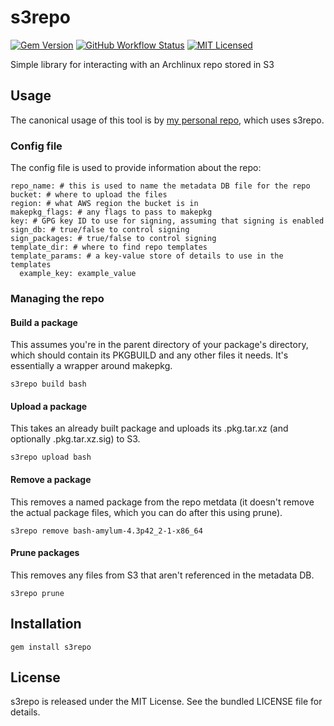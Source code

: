 s3repo
=========

[![Gem Version](https://img.shields.io/gem/v/s3repo.svg)](https://rubygems.org/gems/s3repo)
[![GitHub Workflow Status](https://img.shields.io/github/actions/workflow/status/amylum/s3repo/build.yml?branch=main)](https://github.com/amylum/s3repo/actions)
[![MIT Licensed](https://img.shields.io/badge/license-MIT-green.svg)](https://tldrlegal.com/license/mit-license)

Simple library for interacting with an Archlinux repo stored in S3

## Usage

The canonical usage of this tool is by [my personal repo](https://github.com/amylum/repo/blob/master/Makefile), which uses s3repo.

### Config file

The config file is used to provide information about the repo:

```
repo_name: # this is used to name the metadata DB file for the repo
bucket: # where to upload the files
region: # what AWS region the bucket is in
makepkg_flags: # any flags to pass to makepkg
key: # GPG key ID to use for signing, assuming that signing is enabled
sign_db: # true/false to control signing
sign_packages: # true/false to control signing
template_dir: # where to find repo templates
template_params: # a key-value store of details to use in the templates
  example_key: example_value
```

### Managing the repo

#### Build a package

This assumes you're in the parent directory of your package's directory, which should contain its PKGBUILD and any other files it needs. It's essentially a wrapper around makepkg.

```
s3repo build bash
```

#### Upload a package

This takes an already built package and uploads its .pkg.tar.xz (and optionally .pkg.tar.xz.sig) to S3.

```
s3repo upload bash
```

#### Remove a package

This removes a named package from the repo metdata (it doesn't remove the actual package files, which you can do after this using prune).

```
s3repo remove bash-amylum-4.3p42_2-1-x86_64
```

#### Prune packages

This removes any files from S3 that aren't referenced in the metadata DB.

```
s3repo prune
```

## Installation

    gem install s3repo

## License

s3repo is released under the MIT License. See the bundled LICENSE file for details.

